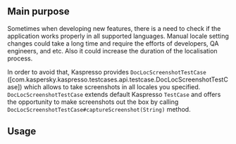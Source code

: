 ## Main purpose

Sometimes when developing new features, there is a need to check if the application works properly in all supported languages. Manual locale setting changes could take a long time and require the efforts of developers, QA engineers, and etc. 
Also it could increase the duration of the localisation process. 

In order to avoid that, Kaspresso provides ```DocLocScreenshotTestCase``` ([com.kaspersky.kaspresso.testcases.api.testcase.DocLocScreenshotTestCase]) which allows to take screenshots in all locales you specified.
`DocLocScreenshotTestCase` extends default Kaspresso `TestCase` and offers the opportunity to make screenshots out the box by calling `DocLocScreenshotTestCase#captureScreenshot(String)` method. 
        
## Usage

